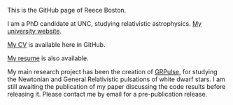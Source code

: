 This is the GitHub page of Reece Boston.

I am a PhD candidate at UNC, studying relativistic astrophysics.  [My university website](https://reeceboston.web.unc.edu).

[My CV](https://github.com/rboston628/rboston628/blob/master/BostonReeceCV2022.pdf) is available here in GitHub.

[My resume](https://github.com/rboston628/rboston628/blob/master/rboston_resume.pdf) is also available.

My main research project has been the creation of [GRPulse](https://github.com/rboston628/GRPulse), for studying the Newtonian and General Relativistic pulsations of white dwarf stars.  I am still awaiting the publication of my paper discussing the code results before releasing it.  Please contact me by email for a pre-publication release.
